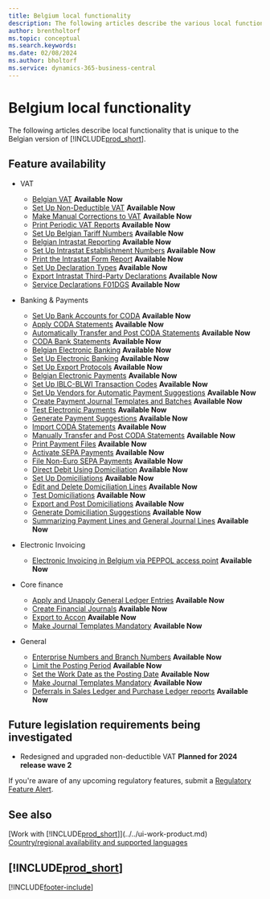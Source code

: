 ```yaml
---
title: Belgium local functionality
description: The following articles describe the various local functionalities in the Belgian version of Business Central.
author: brentholtorf
ms.topic: conceptual
ms.search.keywords:
ms.date: 02/08/2024
ms.author: bholtorf
ms.service: dynamics-365-business-central
---
```

# Belgium local functionality

The following articles describe local functionality that is unique to the Belgian version of [!INCLUDE[prod_short](../../includes/prod_short.md)].  

## Feature availability

* VAT
    * [Belgian VAT](belgian-vat.md) **Available Now**
    * [Set Up Non-Deductible VAT](how-to-set-up-non-deductible-vat.md) **Available Now**
    * [Make Manual Corrections to VAT](how-to-make-manual-corrections-to-vat.md) **Available Now**
    * [Print Periodic VAT Reports](how-to-print-periodic-vat-reports.md) **Available Now**
    * [Set Up Belgian Tariff Numbers](how-to-set-up-belgian-tariff-numbers.md) **Available Now**
    * [Belgian Intrastat Reporting](belgian-intrastat-reporting.md) **Available Now**
    * [Set Up Intrastat Establishment Numbers](how-to-set-up-intrastat-establishment-numbers.md) **Available Now**    
    * [Print the Intrastat Form Report](how-to-print-the-intrastat-form-report.md) **Available Now**
    * [Set Up Declaration Types](how-to-set-up-declaration-types.md) **Available Now**
    * [Export Intrastat Third-Party Declarations](how-to-export-intrastat-third-party-declararations.md) **Available Now**
    * [Service Declarations F01DGS](../../finance-how-setup-use-service-declaration.md) **Available Now**

* Banking & Payments
    * [Set Up Bank Accounts for CODA](how-to-set-up-bank-accounts-for-coda.md) **Available Now**
    * [Apply CODA Statements](how-to-apply-coda-statements.md) **Available Now**
    * [Automatically Transfer and Post CODA Statements](how-to-automatically-transfer-and-post-coda-statements.md) **Available Now**
    * [CODA Bank Statements](coda-bank-statements.md) **Available Now**
    * [Belgian Electronic Banking](belgian-electronic-banking.md) **Available Now**
    * [Set Up Electronic Banking](how-to-set-up-electronic-banking.md) **Available Now**
    * [Set Up Export Protocols](how-to-set-up-export-protocols.md) **Available Now**
    * [Belgian Electronic Payments](belgian-electronic-payments.md) **Available Now**
    * [Set Up IBLC-BLWI Transaction Codes](how-to-set-up-iblc-blwi-transaction-codes.md) **Available Now**
    * [Set Up Vendors for Automatic Payment Suggestions](how-to-set-up-vendors-for-automatic-payment-suggestions.md) **Available Now**
    * [Create Payment Journal Templates and Batches](how-to-create-payment-journal-templates-and-batches.md) **Available Now**
    * [Test Electronic Payments](how-to-test-electronic-payments.md) **Available Now**
    * [Generate Payment Suggestions](how-to-generate-payment-suggestions.md) **Available Now**
    * [Import CODA Statements](how-to-import-coda-statements.md) **Available Now**
    * [Manually Transfer and Post CODA Statements](how-to-manually-transfer-and-post-coda-statements.md) **Available Now**
    * [Print Payment Files](how-to-print-payment-files.md#to-print-a-payment-file) **Available Now**
    * [Activate SEPA Payments](/dynamics365/business-central/LocalFunctionality/Belgium/belgian-electronic-payments#activate-sepa-payments-in-the-belgian-version) **Available Now**
    * [File Non-Euro SEPA Payments](/dynamics365/business-central/LocalFunctionality/Belgium/belgian-electronic-payments#file-non-euro-sepa-payments) **Available Now**
    * [Direct Debit Using Domiciliation](direct-debit-using-domiciliation.md) **Available Now**
    * [Set Up Domiciliations](/dynamics365/business-central/LocalFunctionality/Belgium/direct-debit-using-domiciliation#set-up-domiciliations) **Available Now**
    * [Edit and Delete Domiciliation Lines](/dynamics365/business-central/LocalFunctionality/Belgium/direct-debit-using-domiciliation#edit-and-delete-domiciliation-lines) **Available Now**
    * [Test Domiciliations](/dynamics365/business-central/LocalFunctionality/Belgium/direct-debit-using-domiciliation#test-domiciliations) **Available Now**
    * [Export and Post Domiciliations](/dynamics365/business-central/LocalFunctionality/Belgium/direct-debit-using-domiciliation#export-and-post-domiciliations) **Available Now**
    * [Generate Domiciliation Suggestions](/dynamics365/business-central/LocalFunctionality/Belgium/direct-debit-using-domiciliation#generate-domiciliation-suggestions) **Available Now**
    * [Summarizing Payment Lines and General Journal Lines](summarizing-payment-lines-and-general-journal-lines.md) **Available Now**

* Electronic Invoicing
    * [Electronic Invoicing in Belgium via PEPPOL access point](../../finance-how-setup-edocuments-external.md) **Available Now**
  
* Core finance
    * [Apply and Unapply General Ledger Entries](how-to-apply-and-unapply-general-ledger-entries.md) **Available Now**
    * [Create Financial Journals](how-to-create-financial-journals.md) **Available Now**
    * [Export to Accon](how-to-export-to-accon.md) **Available Now**
    * [Make Journal Templates Mandatory](specify-journal-template-mandatory.md) **Available Now**

* General
    * [Enterprise Numbers and Branch Numbers](enterprise-numbers-and-branch-numbers.md) **Available Now**
    * [Limit the Posting Period](how-to-limit-the-posting-period.md) **Available Now**
    * [Set the Work Date as the Posting Date](how-to-set-the-work-date-as-the-posting-date.md) **Available Now**
    * [Make Journal Templates Mandatory](specify-journal-template-mandatory.md) **Available Now**
    * [Deferrals in Sales Ledger and Purchase Ledger reports](how-to-use-deferrals.md) **Available Now**

## Future legislation requirements being investigated

* Redesigned and upgraded non-deductible VAT **Planned for 2024 release wave 2**

If you're aware of any upcoming regulatory features, submit a [Regulatory Feature Alert](https://forms.office.com/pages/responsepage.aspx?id=v4j5cvGGr0GRqy180BHbRwkeauYiJKZOpJ0CtKuVmJlURURaMlQ4Rk05UFY4NkVEOTA0MUU5WThXSC4u).


## See also

[Work with [!INCLUDE[prod_short](../../includes/prod_short.md)]](../../ui-work-product.md)  
[Country/regional availability and supported languages](/dynamics365/business-central/dev-itpro/compliance/apptest-countries-and-translations)  

## [!INCLUDE[prod_short](../../includes/free_trial_md.md)]  


[!INCLUDE[footer-include](../../includes/footer-banner.md)]
